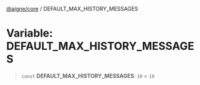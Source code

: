 [@aigne/core](../wiki/Home) / DEFAULT_MAX_HISTORY_MESSAGES

# Variable: DEFAULT_MAX_HISTORY_MESSAGES

> `const` **DEFAULT_MAX_HISTORY_MESSAGES**: `10` = `10`
